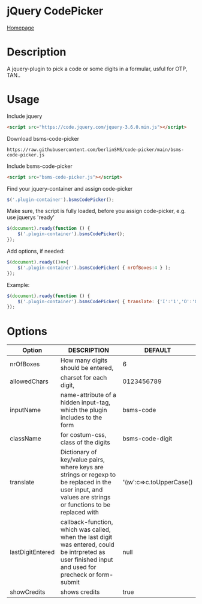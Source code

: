 # jQuery CodePicker
[Homepage](https://www.berlinsms.de/)

# Description
A jquery-plugin to pick a code or some digits in a formular, usful for OTP, TAN..

# Usage

Include jquery    
```html
<script src="https://code.jquery.com/jquery-3.6.0.min.js"></script>
```

Download bsms-code-picker
```link
https://raw.githubusercontent.com/berlinSMS/code-picker/main/bsms-code-picker.js
```

Include bsms-code-picker
```html
<script src="bsms-code-picker.js"></script>
```

Find your jquery-container and assign code-picker
```js
$('.plugin-container').bsmsCodePicker();    
```

Make sure, the script is fully loaded, before you assign code-picker, e.g. use jquerys 'ready'
```js
$(document).ready(function () {
    $('.plugin-container').bsmsCodePicker();
});    
```

Add options, if needed:
```js
$(document).ready(()=>{
    $('.plugin-container').bsmsCodePicker( { nrOfBoxes:4 } );
});    
```

Example:
```js
$(document).ready(function () {
    $('.plugin-container').bsmsCodePicker( { translate: {'I':'1','O':'0','l':'1'} } );
});    
```

# Options


| Option           | DESCRIPTION                                                                                                                                               | DEFAULT                    |
|------------------|-----------------------------------------------------------------------------------------------------------------------------------------------------------|----------------------------|
| nrOfBoxes        | How many digits should be entered,                                                                                                                        | 6                          |
| allowedChars     | charset for each digit,                                                                                                                                   | 0123456789                 |
| inputName        | name-attribute of a hidden input-tag, which the plugin includes to the form                                                                               | bsms-code                  |
| className        | for costum-css, class of the digits                                                                                                                       | bsms-code-digit            |         
| translate        | Dictionary of key/value pairs, where keys are strings or regexp to be replaced in the user input, and values are strings or functions to be replaced with | '\\\\w':c=>c.toUpperCase() |
| lastDigitEntered | callback-function, which was called, when the last digit was entered, could be intrpreted as user finished input and used for precheck or form-submit     | null                       |
| showCredits      | shows credits                                                                                                                                             | true                       |
                                                                                                                                                                            
